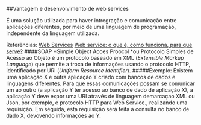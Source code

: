 ##Vantagem e desenvolvimento de web services

É uma solução utilizada para haver intregração e comunicação entre aplicações diferentes, por meio de uma linguagem de programação, independente da linguagem utilizada.

Referências: 
[Web Services](https://pt.wikipedia.org/wiki/Web_service)
[Web service: o que é, como funciona, para que serve?](https://www.opensoft.pt/web-service/)
####SOAP
*Simple Object Acces Proocol *ou Protocolo Simples de Acesso ao Objeto é um protocolo baseado em XML (*Extensible Markup Language*) que permite a troca de informações usando o protocolo HTTP,  identificado por URI (*Uniform Resource Identifier*). 
#####Exemplo:
Existem uma aplicação X e outra aplicação Y criado com bancos de dados e linguagens diferentes. Para que essas comunicações possam se comunicar um ao outro (a aplicação Y ter acesso ao banco de dado de aplicação X), a aplicação Y deve expor uma URI através de linguagem demarcaçao XML ou Json, por exemplo, e protocolo HTTP para Web Service., realizando uma requisição. Em seguida,  esta requisição será feita a consulta no banco de dado X, devovendo informações ao Y.
